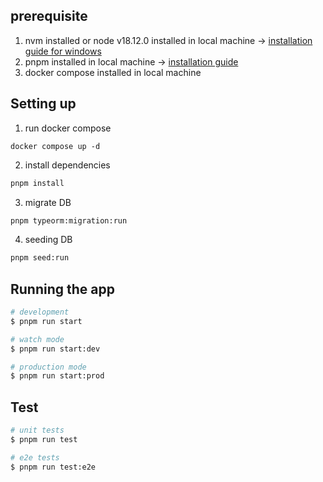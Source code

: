 ## prerequisite

1. nvm installed or node v18.12.0 installed in local machine -> [installation guide for windows](https://www.freecodecamp.org/news/node-version-manager-nvm-install-guide/)
2. pnpm installed in local machine -> [installation guide](https://pnpm.io/installation#using-npm)
3. docker compose installed in local machine

## Setting up

1. run docker compose

```docker
docker compose up -d
```

2. install dependencies

```bash
pnpm install
```

3. migrate DB

```bash
pnpm typeorm:migration:run
```

4. seeding DB

```bash
pnpm seed:run
```

## Running the app

```bash
# development
$ pnpm run start

# watch mode
$ pnpm run start:dev

# production mode
$ pnpm run start:prod
```

## Test

```bash
# unit tests
$ pnpm run test

# e2e tests
$ pnpm run test:e2e


```
